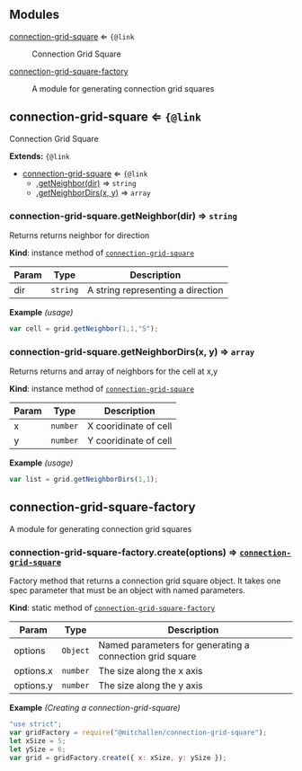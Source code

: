 ## Modules

<dl>
<dt><a href="#module_connection-grid-square">connection-grid-square</a> ⇐ <code>{@link</code></dt>
<dd><p>Connection Grid Square</p>
</dd>
<dt><a href="#module_connection-grid-square-factory">connection-grid-square-factory</a></dt>
<dd><p>A module for generating connection grid squares</p>
</dd>
</dl>

<a name="module_connection-grid-square"></a>

## connection-grid-square ⇐ <code>{@link</code>
Connection Grid Square

**Extends:** <code>{@link</code>  

* [connection-grid-square](#module_connection-grid-square) ⇐ <code>{@link</code>
    * [.getNeighbor(dir)](#module_connection-grid-square+getNeighbor) ⇒ <code>string</code>
    * [.getNeighborDirs(x, y)](#module_connection-grid-square+getNeighborDirs) ⇒ <code>array</code>

<a name="module_connection-grid-square+getNeighbor"></a>

### connection-grid-square.getNeighbor(dir) ⇒ <code>string</code>
Returns returns neighbor for direction

**Kind**: instance method of <code>[connection-grid-square](#module_connection-grid-square)</code>  

| Param | Type | Description |
| --- | --- | --- |
| dir | <code>string</code> | A string representing a direction |

**Example** *(usage)*  
```js
var cell = grid.getNeighbor(1,1,"S"); 
```
<a name="module_connection-grid-square+getNeighborDirs"></a>

### connection-grid-square.getNeighborDirs(x, y) ⇒ <code>array</code>
Returns returns and array of neighbors for the cell at x,y

**Kind**: instance method of <code>[connection-grid-square](#module_connection-grid-square)</code>  

| Param | Type | Description |
| --- | --- | --- |
| x | <code>number</code> | X cooridinate of cell |
| y | <code>number</code> | Y cooridinate of cell |

**Example** *(usage)*  
```js
var list = grid.getNeighborDirs(1,1); 
```
<a name="module_connection-grid-square-factory"></a>

## connection-grid-square-factory
A module for generating connection grid squares

<a name="module_connection-grid-square-factory.create"></a>

### connection-grid-square-factory.create(options) ⇒ <code>[connection-grid-square](#module_connection-grid-square)</code>
Factory method that returns a connection grid square object.
It takes one spec parameter that must be an object with named parameters.

**Kind**: static method of <code>[connection-grid-square-factory](#module_connection-grid-square-factory)</code>  

| Param | Type | Description |
| --- | --- | --- |
| options | <code>Object</code> | Named parameters for generating a connection grid square |
| options.x | <code>number</code> | The size along the x axis |
| options.y | <code>number</code> | The size along the y axis |

**Example** *(Creating a connection-grid-square)*  
```js
"use strict";
var gridFactory = require("@mitchallen/connection-grid-square");
let xSize = 5;
let ySize = 6;
var grid = gridFactory.create({ x: xSize, y: ySize });
```
